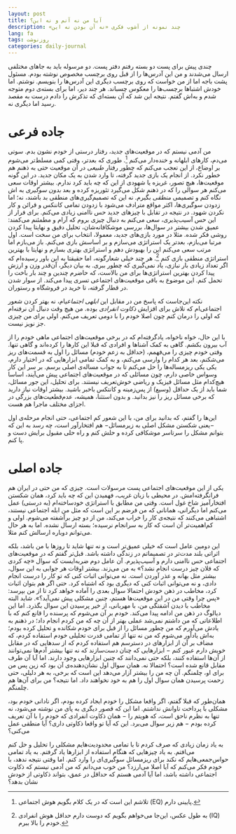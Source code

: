 ```yaml
---
layout: post
title: آیا من نه آنم و نه این؟
description: «چند نمونه از آشوب فکری «نه آن بودن نه این
lang: fa
tags: روزنوشت
categories: daily-journal
---
```


چندی پیش برای پست دو بسته رفتم دفتر پست. دو مرسوله باید به جاهای مختلفی ارسال می‌شدند و من این آدرس‌ها را از قبل روی برچسب مخصوص نوشته بودم. مسئول پشت باجه اما از من خواست که روی برچسب دیگری این آدرس‌ها را بنویسم. نوشتم. اما خودش اشتباها برچسب‌ها را معکوس چسباند. هر چند دیر، اما برای بسته‌ی دوم متوجه شدم و به‌اش گفتم. نتیجه این شد که آن بسته‌ای که تذکرش را دادم درست به مقصد رسید اما دیگری نه.

# جاده فرعی

من آدمی نیستم که در موقعیت‌های جدید، رفتار درستی از خودم نشون بدم. سوتی می‌دم، کارهای ابلهانه و خنده‌دار می‌کنم [^1]. طوری که بعدتر، وقتی کمی مسلط‌تر می‌شوم بر اوضاع، از این تعجب می‌کنم که چطور رفتار *طبیعی* در آن موقعیت حتی به ذهنم هم خطور نکرد. از انجام یک بازی جدید گرفته، تا وارد شدن به یک مکان جدید. در این گونه موقعیت‌ها، هیچ تصور، غریزه یا شهودی از این که چه باید کرد ندارم. بیشتر اوقات سعی می‌کنم هر سوالی را که در ذهنم شکل می‌گیرد تئوریزه کرده و بعد  *بدون سوگیری* به اش نگاه کنم و تصمیمی *منطقی* بگیرم. نه این که تصمیم‌گیری‌های منطقی بد باشند، نه؛ اما زدودن سوگیری‌ها، اکثر مواقع مترادف می‌شود با زدودن تمامی کاننکس و قرائن و کار نکردن شهود. در نتیجه در تقابل با چیزهای جدید حس ناامنی زیادی می‌کنم. برای فرار از این حس آسیب‌پذیری، سعی می‌کنم به دنبال چیزی بروم که آرام و مطمئنم می‌کمند: عمیق شدن بیشتر در سوال‌ها، بررسی موشکافانه‌شان، تحلیل دقیق و نهایتا پیدا کردن روشی فکر شده. مثلا در مورد بازی‌‌های جدید، معمولا، انتخاب برای من سخت است. اول مرتبا می‌بازم، بعدتر یک استراتژی می‌سازم و بر اساسش بازی می‌کنم. باز می‌بازم اما مرتب سعی می‌کنم این را بهبودش دهم و استراتژی بهتری بسازم و نهایتا با بهترین استراتژی منطقی بازی کنم [^2]. هر چند خیلی شعارگونه، اما حقیقتا به این باور رسیده‌ام که اگر تعداد زیادی بار نبازی، یاد نمی‌گیری که چطور ببری. به بیان دیگر، آن‌قدر وزن و ارزش پیدا کردن بهترین استراتژی‌ها برای من بالاست، که حاضرم چندین و چند بار باخت را تحمل کنم. این موضوع به باقی موقعیت‌های اجتماعی تسری پیدا می‌کند. از سوار شدن در قطار گرفته، تا خرید در فروشگاه و رستوران.

نکته این‌جاست که پاسخ من در مقابل این *ابلهی اجتماعی*ام، نه بهتر کردن شعور اجتماعی‌ام که تلاش برای افزایش *ذکاوت انفرادی* بوده. من هیچ وقت دنبال آن نرفته‌ام که اولی را درمان کنم چون اصلا خودم را با دومی تعریف می‌کنم. اولی برای من چیزی جز نویز نیست. 

با این حال، خواه ناخواه، یادگرفته‌ام که در برخی موقعیت‌های اجتماعی ماهی خودم را از آب بیرون بکشم. گاهی به کمک آشناها و افرادی که قبلا این کارها را کرده‌اند و گاهی تنها. وقتی خودم چیزی را می‌فهمم، (حداقل به زعم خودم) مسائل را اول به قسمت‌های ریز می‌شکنم، بعد هر کدام را وارسی می‌کنم، و به کمک تمامی ابزارهایی که در اختیار دارم، یکی یکی ریزمساله‌‌ها را حل می‌کنم تا به جواب مساله‌ی اصلی برسم. بر سر این کار وسواس خاصی دارم، چون مسائلی که در موقعیت‌های اجتماعی پیش می‌آیند، اساسا هیچ‌کدام مثل مسائل فیزیک و ریاضی خوش‌تعریف نیستند. برای تحلیل، این جور مسائل، شما باید از یک حداقل (وسیع) از پس‌زمینه‌ و کانتکس باخبر باشید. بیشتر اوقات نیاز دارید که برخی مسائل ریز را نیز بدانید. و بدون استثنا، همیشه، عدم‌قطعیت‌های بزرگی در اجزای مختلف ماجرا هم هست. 

این‌ها را گفتم، که بدانید برای من، با این شعور کم اجتماعی، حتی انجام مرحله‌ی اول −یعنی شکستن مشکل اصلی به زیرمسائل− هم افتخارآور است، چه رسد به این که بتوانم مشکل را سرتاسر موشکافی کرده و حلش کنم و راه حلی مقبول برایش دست و پا کنم.


# جاده اصلی
یکی از این موقعیت‌های اجتماعی پست مرسولات است. چیزی که من حتی در ایران هم فرانگرفته‌امش. در محیطی با زبان غریب، فهمیدن این که چه باید کرد، همان شکستن افتخارآمیز شاخ غول است. وقتی من مطابق با استراتژی خودساخته‌ام (به درستی) عمل می‌کنم اما دیگرانی، همانانی که من فرضم بر این است که مثل من ابله اجتماعی نیستند، اشتباهی می‌‌کنند که نتیجه‌ی کار را خراب می‌کند، من از دو چیز برآشفته می‌شوم. اولی و کم‌اهمیت‌تر آن است که کار به سرانجام نرسیده؛ بسته ارسال نشده. اما به هر حال می‌توانم دوباره ارسالش کنم مثلا.

این دومین عامل است که خیلی عمیق‌تر است و نه تنها شاید تا روزها با من باشد، بلکه اثراتی بلند مدت‌تر در تصمیماتم در زندگی داشته باشد. قبل‌تر گفتم که در موقعیت‌های اجتماعی حس ناامنی دارم و آسیب‌‌پذیرم. آن عامل دوم ضربه‌ایست که سوال «چه کردی که فلان چیز درست انجام نشد؟» به من می‌زند. بیشتر اوقات هر جوابی به این سوال، بیشتر مثل بهانه و عذر آوردن است. نه می‌توانی اثبات کنی که تو کار را درست انجام دادی، و نه می‌توانی اثبات کنی که دیگری بود که اشتباه کرد. حتی اگر هم بتوان اثبات کرد، مخاطب در ذهن خودش احتمالا سوال بعدی را آماده خواهد کرد تا از من بپرسد: «پس چرا وقتی من در این موقعیت‌ها هستم، چنین مشکلی پیش نمی‌آید؟». شاید البته مخاطب با دیدن آشفتگی من، با مهربانی، از خیر پرسیدن این سوال بگذرد. اما این دیالوگ در ذهن من ادامه پیدا می‌کند. خودم بر آن می‌شوم که پرسنده را قانع کنم که با اطلاعاتی که من داشتم نمی‌شد عملی بهتر از آن چه که من کردم انجام داد؛ در ذهنم به یادش می‌آورم که من چطور مسائل را از قبل برای خودم شکانده و تحلیل کرده بودم؛ به‌اش یادآور می‌شوم که من نه تنها از تمامی قدرت تحلیلی خودم استفاده کردم، که مضاف بر آن از ابزارهای در دسترسم هم استفاده کردم که از سد‌هایی که در مقابل خویش دارم عبور کنم − ابزارهایی که چنان دست‌سازند که نه تنها بیشتر آدم‌ها نمی‌توانند از آن‌ها استفاده کنند، بلکه حتی نمی‌دانند که چنین ابزارهایی وجود دارند. اما آیا آن طرف مقابل قانع شده است؟ احتمالا نه. همان سوال اول نشان‌دهنده‌ی آن بود که زین پس من برای او، چلمنگم. آن چه من را بیشتر آزار می‌دهد این است که برخی، به هر دلیلی، حتی زحمت پرسیدن همان سوال اول را هم به خود نخواهند داد. اما نتیجه؟ من برای آن‌ها هم چلمنگم.

همان‌طور که قبلا گفتم، اگر واقعا مشکل را خودم ایجاد کرده بودم، اگر نادانی خودم بود، مشکلی با پرداخت تاوانش نداشتم. اما این که قصور دیگری به پای من نوشته می‌شود، نه تنها به نظرم ناحق است، که هویتم را − همان ذکاوت انفرادی که خودم را با آن تعریف کرده بودم − هم زیر سوال می‌برد. این که آیا تو واقعا ذکاوتی داری؟ آیا منطقی عمل می‌کنی؟ 


به یاد زمان‌ زیادی که صرف کردم تا با تمامی محدودیت‌هایم مشکلی را تحلیل و حل کنم می‌افتم. به یاد چیزهایی که هنگام استفاده از ابزارها یاد گرفتم. به یاد تمامی حواس‌جمعی‌هایم که نکند برای ریزمسائل سوگیری‌ای را وارد کنم. اما وقتی نتیجه ندهد، با خودم فکر می‌کنم که آیا اصلا می‌ارزد؟ من خوب می‌دانم که من آدمی نیستم که ذکاوت اجتماعی داشته باشد، اما آیا آدمی هستم که حداقل در عمق، بتواند ذکاوتی از خودش نشان بدهد؟



[^1]: تلاشم این است که در یک کلام بگویم هوش اجتماعی (EQ) پایینی دارم.
[^2]: به طول عکس، این‌جا می‌خواهم بگویم که دوست دارم حداقل هوش انفرادی‌ (IQ) خودم را بالا ببرم.

